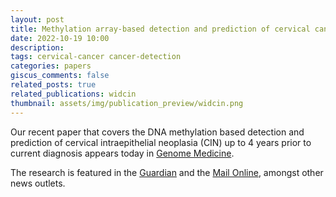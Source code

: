 ```yaml
---
layout: post
title: Methylation array-based detection and prediction of cervical cancer
date: 2022-10-19 10:00
description: 
tags: cervical-cancer cancer-detection 
categories: papers
giscus_comments: false
related_posts: true
related_publications: widcin
thumbnail: assets/img/publication_preview/widcin.png
---
```


Our recent paper that covers the DNA methylation based detection and prediction of cervical intraepithelial neoplasia (CIN) up to 4 years prior to current diagnosis appears today in [Genome Medicine](https://doi.org/10.1186/s13073-022-01116-9).

The research is featured in the [Guardian](https://www.theguardian.com/society/2022/oct/19/scientists-develop-more-accurate-predictive-test-for-cervical-cancer) and the [Mail Online](https://www.dailymail.co.uk/health/article-11328475/Four-one-cancer-test-taking-swab-cervix.html), amongst other news outlets.